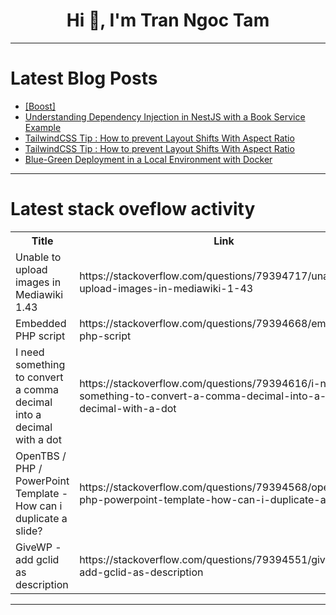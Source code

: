 <h1 align="center">Hi 👋, I'm Tran Ngoc Tam</h1>

---

# Latest Blog Posts 
<!-- BLOG-POST-LIST:START -->
- [[Boost]](https://dev.to/ben/-269)
- [Understanding Dependency Injection in NestJS with a Book Service Example](https://dev.to/abhivyaktii/understanding-dependency-injection-in-nestjs-with-a-book-service-example-49kg)
- [TailwindCSS Tip : How to prevent Layout Shifts With Aspect Ratio](https://dev.to/meschacirung/tailwindcss-tip-how-to-prevent-layout-shifts-with-aspect-ratio-35a1)
- [TailwindCSS Tip : How to prevent Layout Shifts With Aspect Ratio](https://dev.to/meschacirung/tailwindcss-tip-how-to-prevent-layout-shifts-with-aspect-ratio-j71)
- [Blue-Green Deployment in a Local Environment with Docker](https://dev.to/agusrdz/blue-green-deployment-in-a-local-environment-with-docker-43j9)
<!-- BLOG-POST-LIST:END -->

---

# Latest stack oveflow activity
<table>
  <tr><th>Title</th><th>Link</th></tr>
  <!-- STACKOVERFLOW:START --><tr><td>Unable to upload images in Mediawiki 1.43</td><td>https://stackoverflow.com/questions/79394717/unable-to-upload-images-in-mediawiki-1-43</td></tr><tr><td>Embedded PHP script</td><td>https://stackoverflow.com/questions/79394668/embedded-php-script</td></tr><tr><td>I need something to convert a comma decimal into a decimal with a dot</td><td>https://stackoverflow.com/questions/79394616/i-need-something-to-convert-a-comma-decimal-into-a-decimal-with-a-dot</td></tr><tr><td>OpenTBS / PHP / PowerPoint Template - How can i duplicate a slide?</td><td>https://stackoverflow.com/questions/79394568/opentbs-php-powerpoint-template-how-can-i-duplicate-a-slide</td></tr><tr><td>GiveWP - add gclid as description</td><td>https://stackoverflow.com/questions/79394551/givewp-add-gclid-as-description</td></tr><!-- STACKOVERFLOW:END -->
</table>

---


